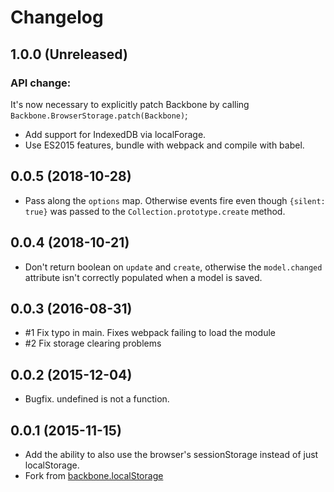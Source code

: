 # Changelog

## 1.0.0 (Unreleased)

### API change:

It's now necessary to explicitly patch Backbone by calling
`Backbone.BrowserStorage.patch(Backbone)`;

- Add support for IndexedDB via localForage.
- Use ES2015 features, bundle with webpack and compile with babel.

## 0.0.5 (2018-10-28)

- Pass along the `options` map. Otherwise events fire even though
  `{silent: true}` was passed to the `Collection.prototype.create` method.

## 0.0.4 (2018-10-21)

- Don't return boolean on `update` and `create`, otherwise the `model.changed`
  attribute isn't correctly populated when a model is saved.

## 0.0.3 (2016-08-31)

- #1 Fix typo in main. Fixes webpack failing to load the module
- #2 Fix storage clearing problems

## 0.0.2 (2015-12-04)

- Bugfix. undefined is not a function.

## 0.0.1 (2015-11-15)

- Add the ability to also use the browser's sessionStorage instead of just localStorage.
- Fork from [backbone.localStorage](https://github.com/jeromegn/Backbone.localStorage)
